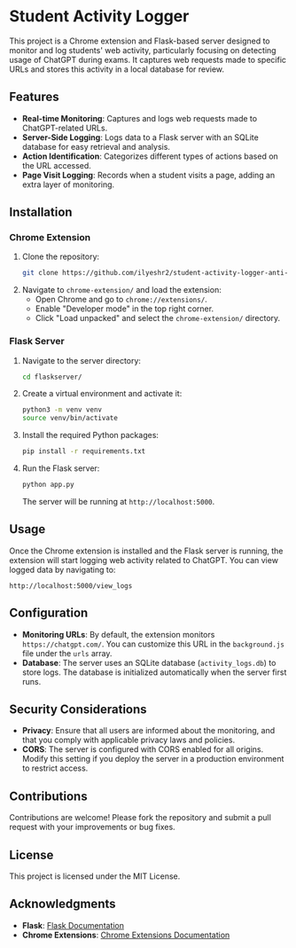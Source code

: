# Student Activity Logger

This project is a Chrome extension and Flask-based server designed to monitor and log students' web activity, particularly focusing on detecting usage of ChatGPT during exams. It captures web requests made to specific URLs and stores this activity in a local database for review.

## Features
- **Real-time Monitoring**: Captures and logs web requests made to ChatGPT-related URLs.
- **Server-Side Logging**: Logs data to a Flask server with an SQLite database for easy retrieval and analysis.
- **Action Identification**: Categorizes different types of actions based on the URL accessed.
- **Page Visit Logging**: Records when a student visits a page, adding an extra layer of monitoring.

## Installation

### Chrome Extension
1. Clone the repository:
    ```bash
    git clone https://github.com/ilyeshr2/student-activity-logger-anti-chatGPT-cheating.git
    ```
2. Navigate to `chrome-extension/` and load the extension:
    - Open Chrome and go to `chrome://extensions/`.
    - Enable "Developer mode" in the top right corner.
    - Click "Load unpacked" and select the `chrome-extension/` directory.

### Flask Server
1. Navigate to the server directory:
    ```bash
    cd flaskserver/
    ```
2. Create a virtual environment and activate it:
    ```bash
    python3 -m venv venv
    source venv/bin/activate
    ```
3. Install the required Python packages:
    ```bash
    pip install -r requirements.txt
    ```
4. Run the Flask server:
    ```bash
    python app.py
    ```
    The server will be running at `http://localhost:5000`.

## Usage
Once the Chrome extension is installed and the Flask server is running, the extension will start logging web activity related to ChatGPT. You can view logged data by navigating to:

`http://localhost:5000/view_logs`

## Configuration
- **Monitoring URLs**: By default, the extension monitors `https://chatgpt.com/`. You can customize this URL in the `background.js` file under the `urls` array.
- **Database**: The server uses an SQLite database (`activity_logs.db`) to store logs. The database is initialized automatically when the server first runs.

## Security Considerations
- **Privacy**: Ensure that all users are informed about the monitoring, and that you comply with applicable privacy laws and policies.
- **CORS**: The server is configured with CORS enabled for all origins. Modify this setting if you deploy the server in a production environment to restrict access.

## Contributions
Contributions are welcome! Please fork the repository and submit a pull request with your improvements or bug fixes.

## License
This project is licensed under the MIT License.

## Acknowledgments
- **Flask**: [Flask Documentation](https://flask.palletsprojects.com/)
- **Chrome Extensions**: [Chrome Extensions Documentation](https://developer.chrome.com/docs/extensions/)
